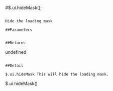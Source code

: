 #$.ui.hideMask();

```

Hide the loading mask

##Parameters

```

```

##Returns

```
undefined
```

##Detail

$.ui.hideMask This will hide the loading mask.

```
$.ui.hideMask()
```